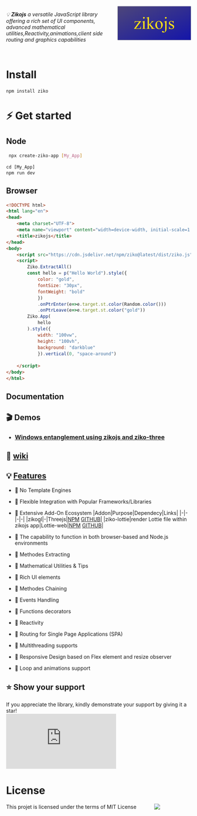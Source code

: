 <img src="docs/assets/zikojs.png" width="200" align="right" alt="zikojs logo">

*💡 **Zikojs** a versatile JavaScript library offering a rich set of UI components, advanced mathematical utilities,Reactivity,animations,client side routing and graphics capabilities* 

<br>

# Install 
```bash
npm install ziko
```
# ⚡ Get started
## Node
 ```bash
  npx create-ziko-app [My_App]
 ```
  ```
  cd [My_App]
  npm run dev
  ```
## Browser
```html
<!DOCTYPE html>
<html lang="en">
<head>
    <meta charset="UTF-8">
    <meta name="viewport" content="width=device-width, initial-scale=1.0">
    <title>zikojs</title>
</head>
<body>
    <script src="https://cdn.jsdelivr.net/npm/ziko@latest/dist/ziko.js"></script>
    <script>
        Ziko.ExtractAll()
        const hello = p("Hello World").style({
            color: "gold",
            fontSize: "30px",
            fontWeight: "bold"
            })
            .onPtrEnter(e=>e.target.st.color(Random.color()))
            .onPtrLeave(e=>e.target.st.color("gold"))
        Ziko.App(
            hello
        ).style({
            width: "100vw",
            height: "100vh",
            background: "darkblue"
            }).vertical(0, "space-around")
        
    </script>
</body>
</html>
```
## Documentation
## 🎬 Demos 
- ### [  Windows entanglement using zikojs and ziko-three ](https://www.linkedin.com/feed/update/urn:li:activity:7144023650394918913/) 

## 📃 [wiki](https://github.com/zakarialaoui10/ziko.js/wiki)

## 💡 [Features]()
- 🔰 No Template Engines
- 🔰 Flexible Integration with Popular Frameworks/Libraries
- 🔰 Extensive Add-On Ecosystem
   |Addon|Purpose|Dependecy|Links|
   |-|-|-|-|
   |zikogl|-|Threejs|[NPM](https://www.npmjs.com/package/zikogl) [GITHUB](https://github.com/zakarialaoui10/zikogl/)|
   |ziko-lottie|render Lottie file within zikojs app|Lottie-web|[NPM](https://www.npmjs.com/package/ziko-lottie) [GITHUB](https://github.com/zakarialaoui10/ziko-lottie/)|
  
- 🔰 The capability to function in both browser-based and Node.js environments
- 🔰 Methodes Extracting
- 🔰 Mathematical Utilities & Tips
- 🔰 Rich UI elements
- 🔰 Methodes Chaining
- 🔰 Events Handling
- 🔰 Functions decorators
- 🔰 Reactivity
- 🔰 Routing for Single Page Applications (SPA)
- 🔰 Multithreading supports
- 🔰 Responsive Design based on Flex element and resize observer
- 🔰 Loop and animations support

## ⭐️ Show your support <a name="support"></a>

If you appreciate the library, kindly demonstrate your support by giving it a star!<br>
[![Star](https://img.shields.io/github/stars/zakarialaoui10/ziko.js?style=social)](https://github.com/zakarialaoui10/ziko.js)
<!--## Financial support-->
# License 
This projet is licensed under the terms of MIT License 
<img src="https://img.shields.io/github/license/zakarialaoui10/zikojs?color=rgb%2820%2C21%2C169%29" width="100" align="right">

 





